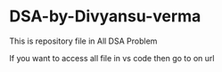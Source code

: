 # DSA-by-Divyansu-verma
This is repository file in All DSA Problem

If you want to access all file in vs code then go to on url 
